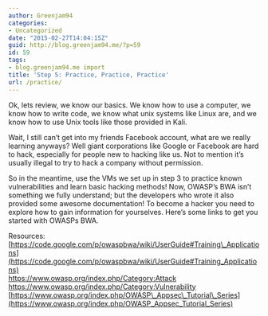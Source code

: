 ```yaml
---
author: Greenjam94
categories:
- Uncategorized
date: "2015-02-27T14:04:15Z"
guid: http://blog.greenjam94.me/?p=59
id: 59
tags:
- blog.greenjam94.me import
title: 'Step 5: Practice, Practice, Practice'
url: /practice/
---
```


Ok, lets review, we know our basics. We know how to use a computer, we know how to write code, we know what unix systems like Linux are, and we know how to use Unix tools like those provided in Kali.

Wait, I still can’t get into my friends Facebook account, what are we really learning anyways? Well giant corporations like Google or Facebook are hard to hack, especially for people new to hacking like us. Not to mention it’s usually illegal to try to hack a company without permission.

So in the meantime, use the VMs we set up in step 3 to practice known vulnerabilities and learn basic hacking methods! Now, OWASP’s BWA isn’t something we fully understand; but the developers who wrote it also provided some awesome documentation! To become a hacker you need to explore how to gain information for yourselves. Here’s some links to get you started with OWASPs BWA.

Resources:  
[https://code.google.com/p/owaspbwa/wiki/UserGuide#Training\_Applications](https://code.google.com/p/owaspbwa/wiki/UserGuide#Training_Applications)  
<https://www.owasp.org/index.php/Category:Attack>  
<https://www.owasp.org/index.php/Category:Vulnerability>  
[https://www.owasp.org/index.php/OWASP\_Appsec\_Tutorial\_Series](https://www.owasp.org/index.php/OWASP_Appsec_Tutorial_Series)